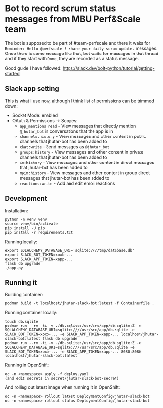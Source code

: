 Bot to record scrum status messages from MBU Perf&Scale team
============================================================

The bot is supposed to be part of #team-perfscale and there it waits for `Reminder: Hello @perfscale ! share your daily scrum update.` messages. Once there is some message like that, bot waits for messages in that thread and if they start with `Done`, they are recorded as a status message.

Good guide I have followed: <https://slack.dev/bolt-python/tutorial/getting-started>

Slack app setting
-----------------

This is what I use now, although I think list of permissions can be
trimmed down:

* Socket Mode: enabled
* OAuth & Permissions -> Scopes:
    * `app_mentions:read` - View messages that directly mention `@jhutar_bot` in conversations that the app is in
    * `channels:history` - View messages and other content in public channels that jhutar-bot has been added to
    * `chat:write` - Send messages as `@jhutar_bot`
    * `groups:history` - View messages and other content in private channels that jhutar-bot has been added to
    * `im:history` - View messages and other content in direct messages that jhutar-bot has been added to
    * `mpim:history` - View messages and other content in group direct messages that jhutar-bot has been added to
    * `reactions:write` - Add and edit emoji reactions

Development
-----------

Installation:

    python -m venv venv
    source venv/bin/activate
    pip install -U pip
    pip install -r requirements.txt

Running locally:

    export SQLALCHEMY_DATABASE_URI='sqlite:////tmp/database.db'
    export SLACK_BOT_TOKEN=xoxb-...
    export SLACK_APP_TOKEN=xapp-...
    flask db upgrade
    ./app.py

Running it
----------

Building container:

    podman build -t localhost/jhutar-slack-bot:latest -f Containerfile .

Running container locally:

    touch db.sqlite
    podman run --rm -ti -v ./db.sqlite:/usr/src/app/db.sqlite:Z -e SQLALCHEMY_DATABASE_URI=sqlite:////usr/src/app/db.sqlite -e SLACK_BOT_TOKEN=xoxb-... -e SLACK_APP_TOKEN=xapp-... localhost/jhutar-slack-bot:latest flask db upgrade
    podman run --rm -ti -v ./db.sqlite:/usr/src/app/db.sqlite:Z -e SQLALCHEMY_DATABASE_URI=sqlite:////usr/src/app/db.sqlite -e SLACK_BOT_TOKEN=xoxb-... -e SLACK_APP_TOKEN=xapp-... 8080:8080 localhost/jhutar-slack-bot:latest

Running in OpenShift:

    oc -n <namespace> apply -f deploy.yaml
    (and edit secrets in secret/jhutar-slack-bot-secret)

And rolling out latest image when running it in OpenShift:

    oc -n <namespace> rollout latest DeploymentConfig/jhutar-slack-bot
    oc -n <namespace> rollout status DeploymentConfig/jhutar-slack-bot
